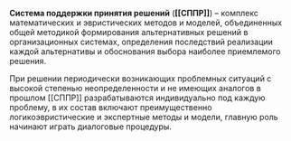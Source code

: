**Система поддержки принятия решений** (**[[СППР]]**) – комплекс математических и эвристических методов и моделей, объединенных общей методикой формирования альтернативных решений в организационных системах, определения последствий реализации каждой альтернативы и обоснования выбора наиболее приемлемого решения.

При решении периодически возникающих проблемных ситуаций с высокой степенью неопределенности и не имеющих аналогов в прошлом [[СППР]] разрабатываются индивидуально под каждую проблему, в их состав включают преимущественно логикоэвристические и экспертные методы и модели, главную роль начинают играть диалоговые процедуры.